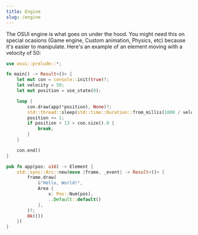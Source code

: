 ```yaml
---
title: Engine
slug: /engine
---
```


The OSUI engine is what goes on under the hood. You might need this on special ocasions (Game engine, Custom animation, Physics, etc) because it's easier to manipulate. Here's an example of an element moving with a velocity of 50:

```rust
use osui::prelude::*;

fn main() -> Result<()> {
    let mut con = console::init(true)?;
    let velocity = 50;
    let mut position = use_state(0);

    loop {
        con.draw(app(*position), None)?;
        std::thread::sleep(std::time::Duration::from_millis(1000 / velocity));
        position += 1;
        if position + 13 > con.size().0 {
            break;
        }
    }

    con.end()
}

pub fn app(pos: u16) -> Element {
    std::sync::Arc::new(move |frame, _event| -> Result<()> {
        frame.draw(
            &"Hello, World!",
            Area {
                x: Pos::Num(pos),
                ..Default::default()
            },
        )?;
        Ok(())
    })
}
```
